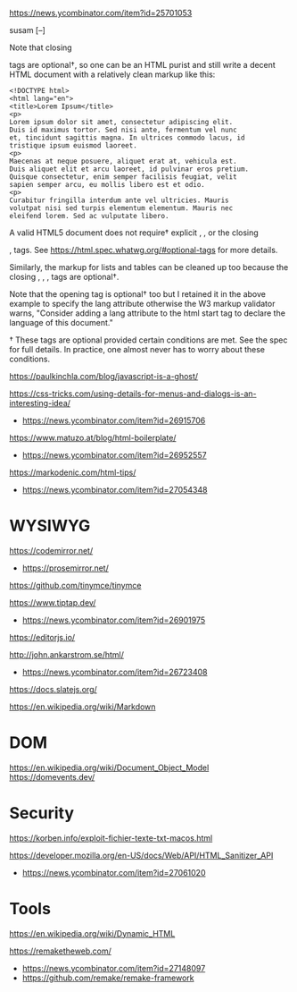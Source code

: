 https://news.ycombinator.com/item?id=25701053

susam [–]

Note that closing </p> tags are optional†, so one can be an HTML purist and still write a decent HTML document with a relatively clean markup like this:

    <!DOCTYPE html>
    <html lang="en">
    <title>Lorem Ipsum</title>
    <p>
    Lorem ipsum dolor sit amet, consectetur adipiscing elit.
    Duis id maximus tortor. Sed nisi ante, fermentum vel nunc
    et, tincidunt sagittis magna. In ultrices commodo lacus, id
    tristique ipsum euismod laoreet.
    <p>
    Maecenas at neque posuere, aliquet erat at, vehicula est.
    Duis aliquet elit et arcu laoreet, id pulvinar eros pretium.
    Quisque consectetur, enim semper facilisis feugiat, velit
    sapien semper arcu, eu mollis libero est et odio.
    <p>
    Curabitur fringilla interdum ante vel ultricies. Mauris
    volutpat nisi sed turpis elementum elementum. Mauris nec
    eleifend lorem. Sed ac vulputate libero.

A valid HTML5 document does not require† explicit <head>, <body>, or the closing </p>, </html> tags. See https://html.spec.whatwg.org/#optional-tags for more details.

Similarly, the markup for lists and tables can be cleaned up too because the closing </li>, </tr>, </th>, </td> tags are optional†.

Note that the opening <html> tag is optional† too but I retained it in the above example to specify the lang attribute otherwise the W3 markup validator warns, "Consider adding a lang attribute to the html start tag to declare the language of this document."

† These tags are optional provided certain conditions are met. See the spec for full details. In practice, one almost never has to worry about these conditions. 

https://paulkinchla.com/blog/javascript-is-a-ghost/

https://css-tricks.com/using-details-for-menus-and-dialogs-is-an-interesting-idea/
* https://news.ycombinator.com/item?id=26915706

https://www.matuzo.at/blog/html-boilerplate/
* https://news.ycombinator.com/item?id=26952557

https://markodenic.com/html-tips/
* https://news.ycombinator.com/item?id=27054348


# WYSIWYG
https://codemirror.net/
* https://prosemirror.net/

https://github.com/tinymce/tinymce

https://www.tiptap.dev/
* https://news.ycombinator.com/item?id=26901975

https://editorjs.io/

http://john.ankarstrom.se/html/
* https://news.ycombinator.com/item?id=26723408

https://docs.slatejs.org/


https://en.wikipedia.org/wiki/Markdown

# DOM
https://en.wikipedia.org/wiki/Document_Object_Model
https://domevents.dev/



# Security
https://korben.info/exploit-fichier-texte-txt-macos.html

https://developer.mozilla.org/en-US/docs/Web/API/HTML_Sanitizer_API
* https://news.ycombinator.com/item?id=27061020


# Tools
https://en.wikipedia.org/wiki/Dynamic_HTML

https://remaketheweb.com/
* https://news.ycombinator.com/item?id=27148097
* https://github.com/remake/remake-framework
